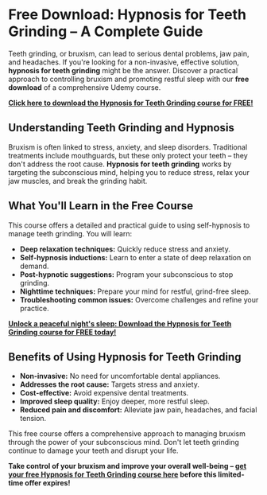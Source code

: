# Free Download: Hypnosis for Teeth Grinding – A Complete Guide

Teeth grinding, or bruxism, can lead to serious dental problems, jaw pain, and headaches. If you're looking for a non-invasive, effective solution, **hypnosis for teeth grinding** might be the answer. Discover a practical approach to controlling bruxism and promoting restful sleep with our **free download** of a comprehensive Udemy course.

[**Click here to download the Hypnosis for Teeth Grinding course for FREE!**](https://udemywork.com/hypnosis-for-teeth-grinding)

## Understanding Teeth Grinding and Hypnosis

Bruxism is often linked to stress, anxiety, and sleep disorders. Traditional treatments include mouthguards, but these only protect your teeth – they don't address the root cause. **Hypnosis for teeth grinding** works by targeting the subconscious mind, helping you to reduce stress, relax your jaw muscles, and break the grinding habit.

## What You'll Learn in the Free Course

This course offers a detailed and practical guide to using self-hypnosis to manage teeth grinding. You will learn:

*   **Deep relaxation techniques:** Quickly reduce stress and anxiety.
*   **Self-hypnosis inductions:** Learn to enter a state of deep relaxation on demand.
*   **Post-hypnotic suggestions:** Program your subconscious to stop grinding.
*   **Nighttime techniques:** Prepare your mind for restful, grind-free sleep.
*   **Troubleshooting common issues:** Overcome challenges and refine your practice.

[**Unlock a peaceful night's sleep: Download the Hypnosis for Teeth Grinding course for FREE today!**](https://udemywork.com/hypnosis-for-teeth-grinding)

## Benefits of Using Hypnosis for Teeth Grinding

*   **Non-invasive:** No need for uncomfortable dental appliances.
*   **Addresses the root cause:** Targets stress and anxiety.
*   **Cost-effective:** Avoid expensive dental treatments.
*   **Improved sleep quality:** Enjoy deeper, more restful sleep.
*   **Reduced pain and discomfort:** Alleviate jaw pain, headaches, and facial tension.

This free course offers a comprehensive approach to managing bruxism through the power of your subconscious mind. Don't let teeth grinding continue to damage your teeth and disrupt your life.

**Take control of your bruxism and improve your overall well-being – [get your free Hypnosis for Teeth Grinding course here](https://udemywork.com/hypnosis-for-teeth-grinding) before this limited-time offer expires!**
